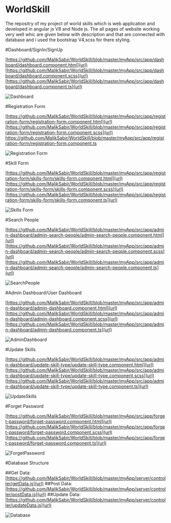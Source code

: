 # WorldSkill
The repositry of my project of world skills which is web application and developed in angular js V8 and Node js.
The all pages of website working very well whic are given below with description and that are connected with database
and i used the bootstrap V4,scss for there styling.

#Dashboard/SignIn/SignUp

[https://github.com/MalikSabir/WorldSkill/blob/master/myApp/src/app/dashboard/dashboard.component.html](url)
[https://github.com/MalikSabir/WorldSkill/blob/master/myApp/src/app/dashboard/dashboard.component.scss](url)
[https://github.com/MalikSabir/WorldSkill/blob/master/myApp/src/app/dashboard/dashboard.component.ts](url)

![Dashboard](https://user-images.githubusercontent.com/66254986/83444526-f8701000-a464-11ea-97d9-35490a98b13a.PNG)

#Registration Form

[https://github.com/MalikSabir/WorldSkill/blob/master/myApp/src/app/registration-form/registration-form.component.html](url)
[https://github.com/MalikSabir/WorldSkill/blob/master/myApp/src/app/registration-form/registration-form.component.scss](url)
https://github.com/MalikSabir/WorldSkill/blob/master/myApp/src/app/registration-form/registration-form.component.ts

![Registration Form](https://user-images.githubusercontent.com/66254986/83444366-b8109200-a464-11ea-8d2a-c2a7e7ada7b5.PNG)

#Skill Form

[https://github.com/MalikSabir/WorldSkill/blob/master/myApp/src/app/registration-form/skills-form/skills-form.component.html](url)
[https://github.com/MalikSabir/WorldSkill/blob/master/myApp/src/app/registration-form/skills-form/skills-form.component.scss](url)
[https://github.com/MalikSabir/WorldSkill/blob/master/myApp/src/app/registration-form/skills-form/skills-form.component.ts](url)

![Skills Form](https://user-images.githubusercontent.com/66254986/83444684-2d7c6280-a465-11ea-93b1-406141b753bb.PNG)

#Search People

[https://github.com/MalikSabir/WorldSkill/blob/master/myApp/src/app/admin-dashboard/admin-search-people/admin-search-people.component.html](url)
[https://github.com/MalikSabir/WorldSkill/blob/master/myApp/src/app/admin-dashboard/admin-search-people/admin-search-people.component.scss](url)
[https://github.com/MalikSabir/WorldSkill/blob/master/myApp/src/app/admin-dashboard/admin-search-people/admin-search-people.component.ts](url)

![SearchPeople](https://user-images.githubusercontent.com/66254986/83443266-e7260400-a462-11ea-962f-a4fedef791bc.PNG)

#Admin Dashboard/User Dashboard

[https://github.com/MalikSabir/WorldSkill/blob/master/myApp/src/app/admin-dashboard/admin-dashboard.component.html](url)
[https://github.com/MalikSabir/WorldSkill/blob/master/myApp/src/app/admin-dashboard/admin-dashboard.component.scss](url)
[https://github.com/MalikSabir/WorldSkill/blob/master/myApp/src/app/admin-dashboard/admin-dashboard.component.ts](url)

![AdminDashboard](https://user-images.githubusercontent.com/66254986/83444829-64527880-a465-11ea-9c70-f242d275c182.PNG)

#Update Skills

[https://github.com/MalikSabir/WorldSkill/blob/master/myApp/src/app/admin-dashboard/update-skill-type/update-skill-type.component.html](url)
[https://github.com/MalikSabir/WorldSkill/blob/master/myApp/src/app/admin-dashboard/update-skill-type/update-skill-type.component.scss](url)
[https://github.com/MalikSabir/WorldSkill/blob/master/myApp/src/app/admin-dashboard/update-skill-type/update-skill-type.component.ts](url)

![UpdateSkills](https://user-images.githubusercontent.com/66254986/83445108-d4f99500-a465-11ea-9035-ecbf1d09f3d4.PNG)

#Forget Password

[https://github.com/MalikSabir/WorldSkill/blob/master/myApp/src/app/forget-password/forget-password.component.html](url)
[https://github.com/MalikSabir/WorldSkill/blob/master/myApp/src/app/forget-password/forget-password.component.scss](url)
[https://github.com/MalikSabir/WorldSkill/blob/master/myApp/src/app/forget-password/forget-password.component.ts](url)

![ForgetPassword](https://user-images.githubusercontent.com/66254986/83444981-a380c980-a465-11ea-8dfd-2b212a3484c9.PNG)

#Database Structure

##Get Data: 
[https://github.com/MalikSabir/WorldSkill/blob/master/myApp/server/controller/getData.js](url)
##Post Data:
[https://github.com/MalikSabir/WorldSkill/blob/master/myApp/server/controller/postData.js](url)
##Update Data:
[https://github.com/MalikSabir/WorldSkill/blob/master/myApp/server/controller/updateData.js](url)

![Database](https://user-images.githubusercontent.com/66254986/83445301-299d1000-a466-11ea-9423-bd912ca5ef11.PNG)


